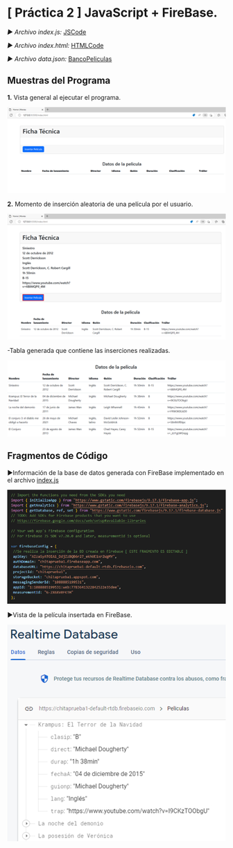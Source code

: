# **[ Práctica 2 ]** JavaScript + FireBase.

_► Archivo index.js:_ [JSCode](./Horror-Movies-Implementations-master/index.js)

_► Archivo index.html:_ [HTMLCode](./Horror-Movies-Implementations-master/index.html)

_► Archivo data.json:_ [BancoPeliculas](./Horror-Movies-Implementations-master/data.json)

## Muestras del Programa

**1.** Vista general al ejecutar el programa.

![Horror1](./Capturas/Horror1.png)

**2.** Momento de inserción aleatoria de una película por el usuario.

![Horror2](./Capturas/Horror2.png)

-Tabla generada que contiene las inserciones realizadas.

![Horror4](./Capturas/Horror4.png)

## Fragmentos de Código

►Información de la base de datos generada con FireBase implementado en el archivo [index.js](./index.js)

![FRB](./Capturas/FRB.png)

►Vista de la película insertada en FireBase.

![Horror3](./Capturas/Horror3.png)
